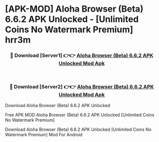 # [APK-MOD] Aloha Browser (Beta) 6.6.2 APK Unlocked - [Unlimited Coins No Watermark Premium] hrr3m



<div align="center">
<h3>🔴 Download [Server1] 👉👉 <a href="https://momento.my/?title=Aloha_Browser_(Beta)_6.6.2_APK_Unlocked">Aloha Browser (Beta) 6.6.2 APK Unlocked Mod Apk</a></h3><br>

<h3>🔴 Download [Server2] 👉👉 <a href="https://momento.my/?title=Aloha_Browser_(Beta)_6.6.2_APK_Unlocked">Aloha Browser (Beta) 6.6.2 APK Unlocked Mod Apk</a></h3>
</div>



Download Aloha Browser (Beta) 6.6.2 APK Unlocked 

Free APK MOD Aloha Browser (Beta) 6.6.2 APK Unlocked [Unlimited Coins No Watermark Premium]

Download Aloha Browser (Beta) 6.6.2 APK Unlocked [Unlimited Coins No Watermark Premium] Mod For Android
